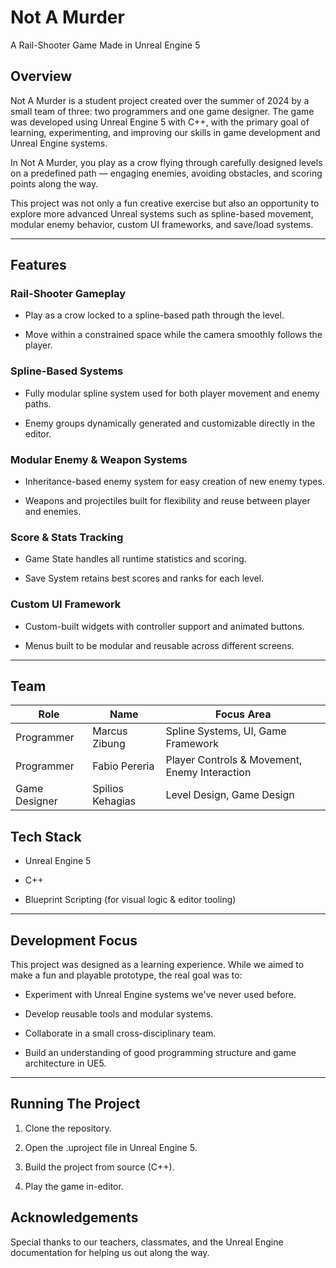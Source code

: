 # Not A Murder
A Rail-Shooter Game Made in Unreal Engine 5

## Overview
Not A Murder is a student project created over the summer of 2024 by a small team of three: two programmers and one game designer. The game was developed using Unreal Engine 5 with C++, with the primary goal of learning, experimenting, and improving our skills in game development and Unreal Engine systems.

In Not A Murder, you play as a crow flying through carefully designed levels on a predefined path — engaging enemies, avoiding obstacles, and scoring points along the way.

This project was not only a fun creative exercise but also an opportunity to explore more advanced Unreal systems such as spline-based movement, modular enemy behavior, custom UI frameworks, and save/load systems.

---

## Features
### Rail-Shooter Gameplay
- Play as a crow locked to a spline-based path through the level.

- Move within a constrained space while the camera smoothly follows the player.

### Spline-Based Systems
- Fully modular spline system used for both player movement and enemy paths.

- Enemy groups dynamically generated and customizable directly in the editor.

### Modular Enemy & Weapon Systems
- Inheritance-based enemy system for easy creation of new enemy types.

- Weapons and projectiles built for flexibility and reuse between player and enemies.

### Score & Stats Tracking
- Game State handles all runtime statistics and scoring.

- Save System retains best scores and ranks for each level.

### Custom UI Framework
- Custom-built widgets with controller support and animated buttons.

- Menus built to be modular and reusable across different screens.

---

## Team  

| Role        | Name               | Focus Area                          |
|-------------|-------------------|-------------------------------------|
| Programmer  | Marcus Zibung         | Spline Systems, UI, Game Framework  |
| Programmer  | Fabio Pereria  | Player Controls & Movement, Enemy Interaction  |
| Game Designer | Spilios Kehagias   | Level Design, Game Design       |

## Tech Stack
- Unreal Engine 5

- C++

- Blueprint Scripting (for visual logic & editor tooling)

---

## Development Focus
This project was designed as a learning experience. While we aimed to make a fun and playable prototype, the real goal was to:

- Experiment with Unreal Engine systems we've never used before.

- Develop reusable tools and modular systems.

- Collaborate in a small cross-disciplinary team.

- Build an understanding of good programming structure and game architecture in UE5.

---

## Running The Project
1. Clone the repository.

2. Open the .uproject file in Unreal Engine 5.

3. Build the project from source (C++).

4. Play the game in-editor.

## Acknowledgements
Special thanks to our teachers, classmates, and the Unreal Engine documentation for helping us out along the way.
